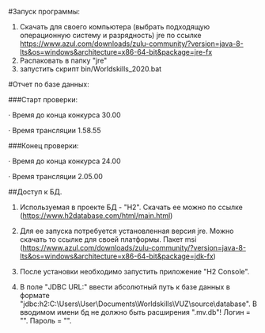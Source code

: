 #Запуск программы:

1. Скачать для своего компьютера (выбрать подходящую операционную систему и разрядность) jre по ссылке https://www.azul.com/downloads/zulu-community/?version=java-8-lts&os=windows&architecture=x86-64-bit&package=jre-fx 
2. Распаковать в папку "jre"
3. запустить скрипт bin/Worldskills_2020.bat



#Отчет по базе данных:

###Старт проверки:

· Время до конца конкурса 30.00

· Время трансляции 1.58.55

###Конец проверки:

· Время до конца конкурса 24.00

· Время трансляции 2.05.00

##Доступ к БД.

1. Используемая в проекте БД - "H2". Скачать ее можно по ссылке (https://www.h2database.com/html/main.html)

2. Для ее запуска потребуется установленная версия jre. Можно скачать то ссылке для своей платформы. Пакет msi (https://www.azul.com/downloads/zulu-community/?version=java-8-lts&os=windows&architecture=x86-64-bit&package=jdk-fx)

3. После установки необходимо запустить приложение "H2 Console". 
   
4. В поле "JDBC URL:" ввести абсолютный путь к базе данных в формате "jdbc:h2:C:\Users\User\Documents\Worldskills\VUZ\source\database". 
В вводимом имени бд не должно быть расширения ".mv.db"! Логин = "". Пароль = "".